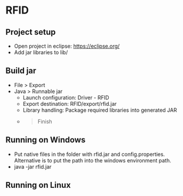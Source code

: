 # RFID

## Project setup

* Open project in eclipse: https://eclipse.org/
* Add jar libraries to lib/

## Build jar

* File > Export
* Java > Runnable jar
  - Launch configuration: Driver - RFID
  - Export destination: RFID/export/rfid.jar
  - Library handling: Package required libraries into generated JAR
  - > Finish

## Running on Windows

* Put native files in the folder with rfid.jar and config.properties. 
  Alternative is to put the path into the windows environment path. 
* java -jar rfid.jar

## Running on Linux

